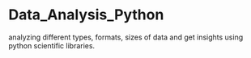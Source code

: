 # Data_Analysis_Python
analyzing different types, formats, sizes of  data and get insights using python scientific libraries.
